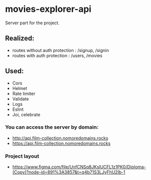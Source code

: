 # movies-explorer-api
Server part for the project.

## Realized:
* routes without auth protection : /signup, /signin
* routes with auth protection : /users, /movies

## Used:
* Cors
* Helmet
* Rate limiter
* Validate
* Logs
* Eslint
* Joi, celebrate

### You can access the server by domain:
* http://api.film-collection.nomoredomains.rocks
* https://api.film-collection.nomoredomains.rocks

### Project layout 
* https://www.figma.com/file/UnfCNSq8JKslUCFL1z1PK0/Diploma-(Copy)?node-id=891%3A3857&t=q4b71S3LJyFhU2Ib-1
